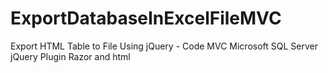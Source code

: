 # ExportDatabaseInExcelFileMVC
Export HTML Table to File Using jQuery - Code MVC
Microsoft SQL Server
jQuery Plugin
Razor and html
